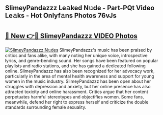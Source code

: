 ## SlimeyPandazzz Le𝚊ked N𝚞de - Part-PQt Video Le𝚊ks - Hot Onlyf𝚊ns Photos 76vJs

# <h2><a href="http://ac28296.deff.icu/?id=SlimeyPandazzz">🔗 New 👉🔴 SlimeyPandazzz VIDEO Photos</a></h2>

[![SlimeyPandazzz N𝚞des](https://i.imgur.com/rIISA9y.gif)](http://ac28296.deff.icu/?id=SlimeyPandazzz)
SlimeyPandazzz's music has been praised by critics and fans alike, with many noting her unique voice, introspective lyrics, and genre-bending sound. Her songs have been featured on popular playlists and radio stations, and she has gained a dedicated following online. SlimeyPandazzz has also been recognized for her advocacy work, particularly in the area of mental health awareness and support for young women in the music industry. SlimeyPandazzz has been open about her struggles with depression and anxiety, but her online presence has also attracted toxicity and online harassment. Critics argue that her content perpetuates harmful stereotypes and objectifies women. Some fans, meanwhile, defend her right to express herself and criticize the double standards surrounding female sexuality.
